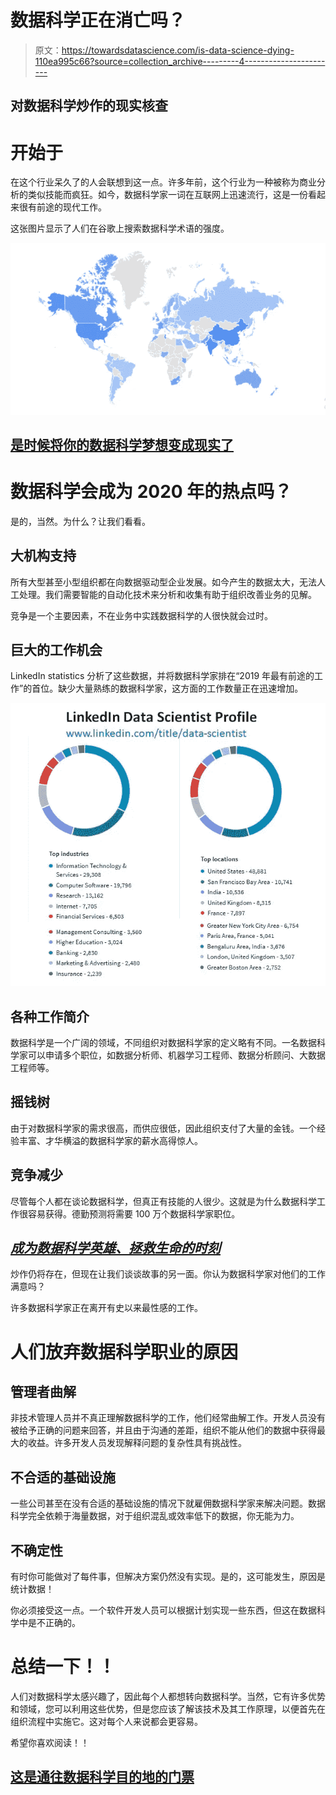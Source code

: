# 数据科学正在消亡吗？

> 原文：<https://towardsdatascience.com/is-data-science-dying-110ea995c66?source=collection_archive---------4----------------------->

## 对数据科学炒作的现实核查

# 开始于

在这个行业呆久了的人会联想到这一点。许多年前，这个行业为一种被称为商业分析的类似技能而疯狂。如今，数据科学家一词在互联网上迅速流行，这是一份看起来很有前途的现代工作。

这张图片显示了人们在谷歌上搜索数据科学术语的强度。

![](img/3bfa3b5ee796a4410e2b7511ac9713c6.png)

## [是时候将你的数据科学梦想变成现实了](https://data-flair.training/blogs/learn-r-programming/)

# **数据科学会成为 2020 年的热点吗？**

是的，当然。为什么？让我们看看。

## **大机构支持**

所有大型甚至小型组织都在向数据驱动型企业发展。如今产生的数据太大，无法人工处理。我们需要智能的自动化技术来分析和收集有助于组织改善业务的见解。

竞争是一个主要因素，不在业务中实践数据科学的人很快就会过时。

## **巨大的工作机会**

LinkedIn statistics 分析了这些数据，并将数据科学家排在“2019 年最有前途的工作”的首位。缺少大量熟练的数据科学家，这方面的工作数量正在迅速增加。

![](img/71d6befb97c470d21b3ae5467e0dc736.png)

## **各种工作简介**

数据科学是一个广阔的领域，不同组织对数据科学家的定义略有不同。一名数据科学家可以申请多个职位，如数据分析师、机器学习工程师、数据分析顾问、大数据工程师等。

## **摇钱树**

由于对数据科学家的需求很高，而供应很低，因此组织支付了大量的金钱。一个经验丰富、才华横溢的数据科学家的薪水高得惊人。

## **竞争减少**

尽管每个人都在谈论数据科学，但真正有技能的人很少。这就是为什么数据科学工作很容易获得。德勤预测将需要 100 万个数据科学家职位。

## [***成为数据科学英雄、拯救生命的时刻***](https://data-flair.training/blogs/project-in-python-breast-cancer-classification/)

炒作仍将存在，但现在让我们谈谈故事的另一面。你认为数据科学家对他们的工作满意吗？

许多数据科学家正在离开有史以来最性感的工作。

# **人们放弃数据科学职业的原因**

## **管理者曲解**

非技术管理人员并不真正理解数据科学的工作，他们经常曲解工作。开发人员没有被给予正确的问题来回答，并且由于沟通的差距，组织不能从他们的数据中获得最大的收益。许多开发人员发现解释问题的复杂性具有挑战性。

## **不合适的基础设施**

一些公司甚至在没有合适的基础设施的情况下就雇佣数据科学家来解决问题。数据科学完全依赖于海量数据，对于组织混乱或效率低下的数据，你无能为力。

## **不确定性**

有时你可能做对了每件事，但解决方案仍然没有实现。是的，这可能发生，原因是统计数据！

你必须接受这一点。一个软件开发人员可以根据计划实现一些东西，但这在数据科学中是不正确的。

# **总结一下！！**

人们对数据科学太感兴趣了，因此每个人都想转向数据科学。当然，它有许多优势和领域，您可以利用这些优势，但是您应该了解该技术及其工作原理，以便首先在组织流程中实施它。这对每个人来说都会更容易。

希望你喜欢阅读！！

## [这是通往数据科学目的地的门票](https://data-flair.training/blogs/data-science-interview-questions/)